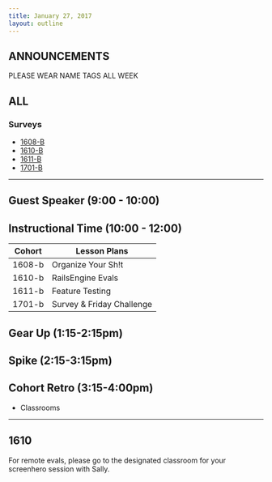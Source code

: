 ```yaml
---
title: January 27, 2017
layout: outline
---
```


## ANNOUNCEMENTS
PLEASE WEAR NAME TAGS ALL WEEK

## ALL

### Surveys
* [1608-B]()
* [1610-B](https://goo.gl/forms/cWshh6t9qbUMcj4g1)
* [1611-B](https://goo.gl/forms/RknlJBEhp2iFwUYy1)
* [1701-B](https://docs.google.com/forms/d/e/1FAIpQLSdzY97WAKMYNPcGWseImyiSWqOuexF5BSfCjx9ra2i-jYN8rw/viewform)

***

## Guest Speaker (9:00 - 10:00)

## Instructional Time (10:00 - 12:00)

| Cohort | Lesson Plans |
| ------ | ------------ |
| 1608-b | Organize Your Sh!t |
| 1610-b | RailsEngine Evals |
| 1611-b | Feature Testing |
| 1701-b | Survey & Friday Challenge |

## Gear Up (1:15-2:15pm)

## Spike (2:15-3:15pm)

## Cohort Retro (3:15-4:00pm)

-   Classrooms

***

## 1610

For remote evals, please go to the designated classroom for your screenhero
session with Sally.
